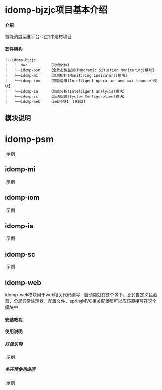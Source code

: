 # idomp-bjzjc项目基本介绍

#### 介绍

智能调度运维平台-北京中建材项目

#### 软件架构
```
|--idomp-bjzjc
|   └──doc          【说明文档】
|   └──idomp-psm    【全景态势监测(Panoramic Situation Monitoring)模块】
|   └──idomp-mi     【监测指标(Monitoring indicators)模块】
|   └──idomp-iom    【智能运维(Intelligent operation and maintenance)模块】
|   └──idomp-ia     【智能分析(Intelligent analysis)模块】
|   └──idomp-sc     【系统配置(System Configuration)模块】
|   └──idomp-web    【web模块】 [9102]
```

##  模块说明

# idomp-psm

​	示例

## idomp-mi

​	示例

## idomp-iom

​	示例

## idomp-ia

​	示例

## idomp-sc

​	示例

## idomp-web

idomp-web模块用于web相关代码编写，启动类就在这个包下。比如自定义拦截器、全局异常处理器、配置文件、springMVC相关配置都可以应该直接写在这个模块中

#### 安装教程

#### 使用说明

##### 打包说明

​	示例

##### 多环境使用说明

​	示例


